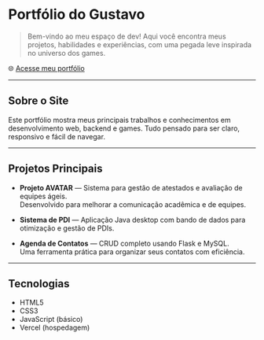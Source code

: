 # Portfólio do Gustavo

> Bem-vindo ao meu espaço de dev! Aqui você encontra meus projetos, habilidades e experiências, com uma pegada leve inspirada no universo dos games.

🌐 [Acesse meu portfólio](https://portfolio-theta-bice-64.vercel.app)

---

## Sobre o Site

Este portfólio mostra meus principais trabalhos e conhecimentos em desenvolvimento web, backend e games. Tudo pensado para ser claro, responsivo e fácil de navegar.

---

## Projetos Principais

- **Projeto AVATAR** — Sistema para gestão de atestados e avaliação de equipes ágeis.  
  Desenvolvido para melhorar a comunicação acadêmica e de equipes.

- **Sistema de PDI** — Aplicação Java desktop com bando de dados para otimização e gestão de PDIs.

- **Agenda de Contatos** — CRUD completo usando Flask e MySQL.  
  Uma ferramenta prática para organizar seus contatos com eficiência.

---

## Tecnologias

- HTML5  
- CSS3  
- JavaScript (básico)  
- Vercel (hospedagem)
